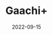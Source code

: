 ---
title: 'Gaachi+'
date: '2022-09-15' 
metatag: '' 
inventory: '0' 
draft: false 
# meta description 
shortDescripton: ''
description: 'Stone'
longdescription: ''
featured: True
# product Price
price: '50.0'
# Product Short Description
shortDescription: ''
productID: 'D4B24D35-1529-ED11-9968-005056B3A416'
type: 'products'
category: 'Stone' 
thumnailproduct: 'https://aminsaddiquidawakhana.eralive.net/images/products/D4B24D35-1529-ED11-9968-005056B3A4161.png' 
images:
  - image: 'images/products/D4B24D35-1529-ED11-9968-005056B3A4161.png'  
Variants:
---